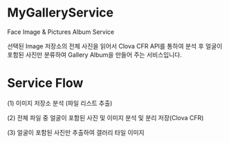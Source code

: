 # MyGalleryService
Face Image &amp; Pictures Album Service

선택된 Image 저장소의 전체 사진을 읽어서 Clova CFR API를 통하여 분석 후
얼굴이 포함된 사진만 분류하여 Gallery Album을 만들어 주는 서비스입니다.


# Service Flow

(1) 이미지 저장소 분석 (파일 리스트 추출)

(2) 전체 파일 중 얼굴이 포함된 사진 및 이미지 분석 및 분리 저장(Clova CFR)

(3) 얼굴이 포함된 사진만 추출하여 갤러리 타일 이미지 
